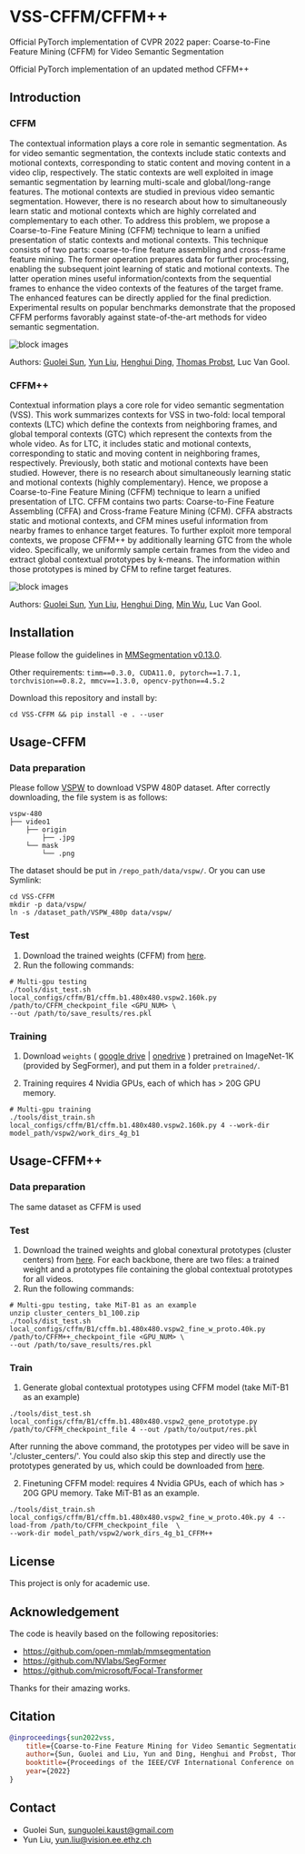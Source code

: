 # VSS-CFFM/CFFM++
Official PyTorch implementation of CVPR 2022 paper: Coarse-to-Fine Feature Mining (CFFM) for Video Semantic Segmentation

Official PyTorch implementation of an updated method CFFM++

## Introduction
### CFFM
The contextual information plays a core role in semantic segmentation. As for video semantic segmentation, the contexts include static contexts and motional contexts, corresponding to static content and moving content in a video clip, respectively. The static contexts are well exploited in image semantic segmentation by learning multi-scale and global/long-range features. The motional contexts are studied in previous video semantic segmentation. However, there is no research about how to simultaneously learn static and motional contexts which are highly correlated and complementary to each other. To address this problem, we propose a Coarse-to-Fine Feature Mining (CFFM) technique to learn a unified presentation of static contexts and motional contexts. This technique consists of two parts: coarse-to-fine feature assembling and cross-frame feature mining. The former operation prepares data for further processing, enabling the subsequent joint learning of static and motional contexts. The latter operation mines useful information/contexts from the sequential frames to enhance the video contexts of the features of the target frame. The enhanced features can be directly applied for the final prediction. Experimental results on popular benchmarks demonstrate that the proposed CFFM performs favorably against state-of-the-art methods for video semantic segmentation.

![block images](https://github.com/GuoleiSun/VSS-CFFM/blob/main/resources/diagram.png)

Authors: [Guolei Sun](https://scholar.google.com/citations?hl=zh-CN&user=qd8Blw0AAAAJ), [Yun Liu](https://yun-liu.github.io/), [Henghui Ding](https://henghuiding.github.io/), [Thomas Probst](https://probstt.bitbucket.io/), Luc Van Gool.

### CFFM++
Contextual information plays a core role for video semantic segmentation (VSS). This work summarizes contexts for VSS
in two-fold: local temporal contexts (LTC) which define the contexts from neighboring frames, and global temporal contexts (GTC)
which represent the contexts from the whole video. As for LTC, it includes static and motional contexts, corresponding to static and
moving content in neighboring frames, respectively. Previously, both static and motional contexts have been studied. However, there is
no research about simultaneously learning static and motional contexts (highly complementary). Hence, we propose a Coarse-to-Fine
Feature Mining (CFFM) technique to learn a unified presentation of LTC. CFFM contains two parts: Coarse-to-Fine Feature Assembling
(CFFA) and Cross-frame Feature Mining (CFM). CFFA abstracts static and motional contexts, and CFM mines useful information
from nearby frames to enhance target features. To further exploit more temporal contexts, we propose CFFM++ by additionally
learning GTC from the whole video. Specifically, we uniformly sample certain frames from the video and extract global contextual
prototypes by k-means. The information within those prototypes is mined by CFM to refine target features. 

![block images](https://github.com/GuoleiSun/VSS-CFFM/blob/main/resources/diagram-cffm++.jpg)

Authors: [Guolei Sun](https://scholar.google.com/citations?hl=zh-CN&user=qd8Blw0AAAAJ), [Yun Liu](https://yun-liu.github.io/), [Henghui Ding](https://henghuiding.github.io/), [Min Wu](), Luc Van Gool.

## Installation
Please follow the guidelines in [MMSegmentation v0.13.0](https://github.com/open-mmlab/mmsegmentation/tree/v0.13.0).

Other requirements:
```timm==0.3.0, CUDA11.0, pytorch==1.7.1, torchvision==0.8.2, mmcv==1.3.0, opencv-python==4.5.2```

Download this repository and install by:
```
cd VSS-CFFM && pip install -e . --user
```

## Usage-CFFM
### Data preparation
Please follow [VSPW](https://github.com/sssdddwww2/vspw_dataset_download) to download VSPW 480P dataset.
After correctly downloading, the file system is as follows:
```
vspw-480
├── video1
    ├── origin
        ├── .jpg
    └── mask
        └── .png
```
The dataset should be put in ```/repo_path/data/vspw/```. Or you can use Symlink: 
```
cd VSS-CFFM
mkdir -p data/vspw/
ln -s /dataset_path/VSPW_480p data/vspw/
```

### Test
1. Download the trained weights (CFFM) from [here](https://drive.google.com/drive/folders/1YD5Yy6_m3QlS72o6FQWmsFtz7Kw-8OmI?usp=sharing).
2. Run the following commands:
```
# Multi-gpu testing
./tools/dist_test.sh local_configs/cffm/B1/cffm.b1.480x480.vspw2.160k.py /path/to/CFFM_checkpoint_file <GPU_NUM> \
--out /path/to/save_results/res.pkl
```

### Training
1. Download `weights` 
(
[google drive](https://drive.google.com/drive/folders/1b7bwrInTW4VLEm27YawHOAMSMikga2Ia?usp=sharing) | 
[onedrive](https://connecthkuhk-my.sharepoint.com/:f:/g/personal/xieenze_connect_hku_hk/EvOn3l1WyM5JpnMQFSEO5b8B7vrHw9kDaJGII-3N9KNhrg?e=cpydzZ)
) 
pretrained on ImageNet-1K (provided by SegFormer), and put them in a folder ```pretrained/```.

2. Training requires 4 Nvidia GPUs, each of which has > 20G GPU memory.
```
# Multi-gpu training
./tools/dist_train.sh local_configs/cffm/B1/cffm.b1.480x480.vspw2.160k.py 4 --work-dir model_path/vspw2/work_dirs_4g_b1
```
## Usage-CFFM++
### Data preparation
The same dataset as CFFM is used

### Test
1. Download the trained weights and global conextural prototypes (cluster centers) from [here](https://drive.google.com/drive/folders/1BzwaR6V771TjKlJ3-E_WtgJRdOExsYNh?usp=sharing). For each backbone, there are two files: a trained weight and a prototypes file containing the global contextual prototypes for all videos.
2. Run the following commands:
```
# Multi-gpu testing, take MiT-B1 as an example 
unzip cluster_centers_b1_100.zip
./tools/dist_test.sh local_configs/cffm/B1/cffm.b1.480x480.vspw2_fine_w_proto.40k.py /path/to/CFFM++_checkpoint_file <GPU_NUM> \
--out /path/to/save_results/res.pkl
```
### Train
1. Generate global contextual prototypes using CFFM model (take MiT-B1 as an example) 
```
./tools/dist_test.sh local_configs/cffm/B1/cffm.b1.480x480.vspw2_gene_prototype.py  /path/to/CFFM_checkpoint_file 4 --out /path/to/output/res.pkl
```
After running the above command, the prototypes per video will be save in './cluster_centers/'. You could also skip this step and directly use the prototypes generated by us, which could be downloaded from [here](https://drive.google.com/drive/folders/1BzwaR6V771TjKlJ3-E_WtgJRdOExsYNh?usp=sharing).

2. Finetuning CFFM model: requires 4 Nvidia GPUs, each of which has > 20G GPU memory. Take MiT-B1 as an example.
```
./tools/dist_train.sh local_configs/cffm/B1/cffm.b1.480x480.vspw2_fine_w_proto.40k.py 4 --load-from /path/to/CFFM_checkpoint_file  \
--work-dir model_path/vspw2/work_dirs_4g_b1_CFFM++
```

## License
This project is only for academic use.

## Acknowledgement
The code is heavily based on the following repositories:
- https://github.com/open-mmlab/mmsegmentation
- https://github.com/NVlabs/SegFormer
- https://github.com/microsoft/Focal-Transformer

Thanks for their amazing works.

## Citation
```bibtex
@inproceedings{sun2022vss,
    title={Coarse-to-Fine Feature Mining for Video Semantic Segmentation},
    author={Sun, Guolei and Liu, Yun and Ding, Henghui and Probst, Thomas and Van Gool, Luc},
    booktitle={Proceedings of the IEEE/CVF International Conference on Computer Vision and Patern Recognition (CVPR)},
    year={2022}
}
```
## Contact
- Guolei Sun, sunguolei.kaust@gmail.com
- Yun Liu, yun.liu@vision.ee.ethz.ch
